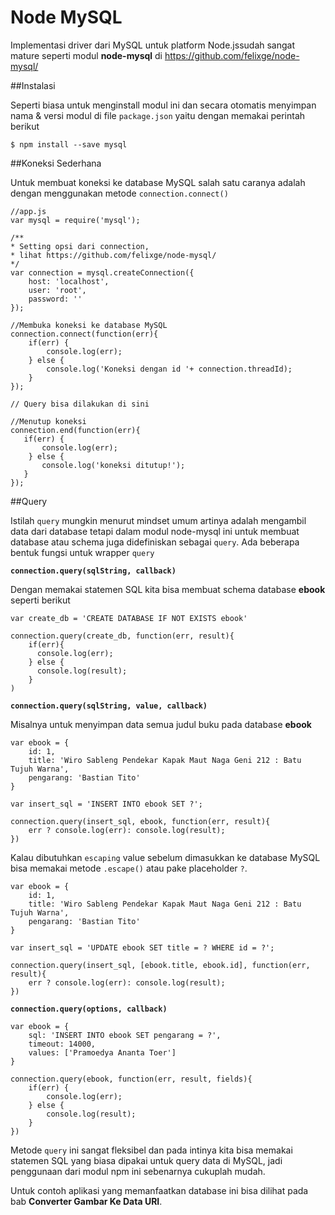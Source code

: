 # Node MySQL

Implementasi driver dari MySQL untuk platform Node.jssudah sangat mature seperti modul **node-mysql** di https://github.com/felixge/node-mysql/


##Instalasi

Seperti biasa untuk menginstall modul ini dan secara otomatis menyimpan nama & versi modul di file `package.json` yaitu dengan memakai perintah berikut


    $ npm install --save mysql


##Koneksi Sederhana

Untuk membuat koneksi ke database MySQL salah satu caranya adalah dengan menggunakan metode `connection.connect()`


    //app.js
    var mysql = require('mysql');
    
    /**
    * Setting opsi dari connection, 
    * lihat https://github.com/felixge/node-mysql/
    */
    var connection = mysql.createConnection({
        host: 'localhost',
        user: 'root',
        password: ''
    });
    
    //Membuka koneksi ke database MySQL
    connection.connect(function(err){
        if(err) {
            console.log(err);
        } else {
            console.log('Koneksi dengan id '+ connection.threadId);
        }
    });
    
    // Query bisa dilakukan di sini

    //Menutup koneksi
    connection.end(function(err){
       if(err) {
           console.log(err);
        } else {
           console.log('koneksi ditutup!');
       }
    });

    
##Query

Istilah `query` mungkin menurut mindset umum artinya adalah mengambil data dari database tetapi dalam modul node-mysql ini untuk membuat database atau schema juga didefiniskan sebagai `query`. Ada beberapa bentuk fungsi untuk wrapper `query`

**`connection.query(sqlString, callback)`** 

Dengan memakai statemen SQL kita bisa membuat schema database **ebook** seperti berikut
   
    var create_db = 'CREATE DATABASE IF NOT EXISTS ebook'
    
    connection.query(create_db, function(err, result){
        if(err){
          console.log(err);
        } else {
          console.log(result);
        }
    )
    
    
    

**`connection.query(sqlString, value, callback)`** 


Misalnya untuk menyimpan data semua judul buku pada database **ebook**

    var ebook = {
        id: 1,
        title: 'Wiro Sableng Pendekar Kapak Maut Naga Geni 212 : Batu Tujuh Warna',
        pengarang: 'Bastian Tito'
    }
    
    var insert_sql = 'INSERT INTO ebook SET ?';
    
    connection.query(insert_sql, ebook, function(err, result){
        err ? console.log(err): console.log(result);
    })
    
Kalau dibutuhkan `escaping` value sebelum dimasukkan ke database MySQL bisa memakai metode `.escape()` atau pake placeholder `?`.

    var ebook = {
        id: 1,
        title: 'Wiro Sableng Pendekar Kapak Maut Naga Geni 212 : Batu Tujuh Warna',
        pengarang: 'Bastian Tito'
    }
    
    var insert_sql = 'UPDATE ebook SET title = ? WHERE id = ?';
    
    connection.query(insert_sql, [ebook.title, ebook.id], function(err, result){
        err ? console.log(err): console.log(result);
    })
    

**`connection.query(options, callback)`** 
    
    var ebook = {
        sql: 'INSERT INTO ebook SET pengarang = ?',
        timeout: 14000,
        values: ['Pramoedya Ananta Toer']
    }
    
    connection.query(ebook, function(err, result, fields){
        if(err) {
            console.log(err);
        } else {
            console.log(result);
        }
    })

Metode `query` ini sangat fleksibel dan pada intinya kita bisa memakai statemen SQL yang biasa dipakai untuk query data di MySQL, jadi penggunaan dari modul npm ini sebenarnya cukuplah mudah.

Untuk contoh aplikasi yang memanfaatkan database ini bisa dilihat pada bab **Converter Gambar Ke Data URI**.

